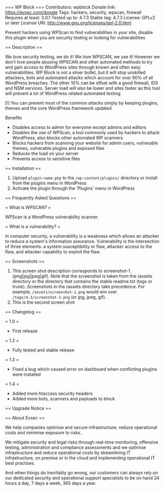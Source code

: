 === WP Block ===
Contributors: wpblock
Donate link: https://evsec.com/donate
Tags: hackers, security, wpscan, firewall
Requires at least: 3.0.1
Tested up to: 4.7.3
Stable tag: 4.7.3
License: GPLv2 or later
License URI: http://www.gnu.org/licenses/gpl-2.0.html

Prevent hackers using WPScan to find vulnerabilities in your site, disable this plugin when you are security testing or looking for vulnerabilities

== Description ==

We love security testing, we do it! We love WPSCAN, we use it! However we don't love people abusing WPSCAN and other automated methods to try and gain access to WordPress sites through known and often easy vulnerabilities. WP Block is not a silver bullet, but it will stop unskilled attackers, bots and automated attacks which account for over 90% of all WordPress breaches. The other 10% can be offset with a good firewall, IDS and NSM services. Server load will also be lower and sites faster as this tool will prevent a lot of WordPress related automated testing.

[!] You can prevent most of the common attacks simply by keeping plugins, themes and the core WordPress framework updated

Benefits
*   Disables access to admin for everyone except admins and editors
*   Disables the use of WPScan, a tool commonly used by hackers to attack WordPress, also blocks other automated WP scanners
*   Blocks hackers from scanning your website for admin users, vulnerable themes, vulnerable plugins and exposed files
*   Reduces the load on your server
*   Prevents access to sensitive files

== Installation ==

1. Upload `plugin-name.php` to the `/wp-content/plugins/` directory or install from the plugins menu in WordPress
2. Activate the plugin through the 'Plugins' menu in WordPress

== Frequently Asked Questions ==

= What is WPSCAN? =

WPScan is a WordPress vulnerability scanner.

= What is a vulnerability? =

In computer security, a vulnerability is a weakness which allows an attacker to reduce a system's information assurance. Vulnerability is the intersection of three elements: a system susceptibility or flaw, attacker access to the flaw, and attacker capability to exploit the flaw.

== Screenshots ==

1. This screen shot description corresponds to screenshot-1.(png|jpg|jpeg|gif). Note that the screenshot is taken from
the /assets directory or the directory that contains the stable readme.txt (tags or trunk). Screenshots in the /assets
directory take precedence. For example, `/assets/screenshot-1.png` would win over `/tags/4.3/screenshot-1.png`
(or jpg, jpeg, gif).
2. This is the second screen shot

== Changelog ==

= 1.0 =
* First release

= 1.2 =
* Fully tested and stable release

= 1.3 =
* Fixed a bug which caused error on dashboard when conflicting plugins were installed

= 1.4 =
* Added more htaccess security headers
* Added more bots, scanners and payloads to block

== Upgrade Notice ==


== About Evsec ==

We help companies optimise and secure infrastructure, reduce operational costs and minimise exposure to risks.

We mitigate security and legal risks through real-time monitoring, offensive testing, administration and compliance assessments and we optimise infrastructure and reduce operational costs by streamlining IT infrastructure, on premise or in the cloud and implementing operational IT best practises.

And when things do inevitably go wrong, our customers can always rely on our dedicated security and operational support specialists to be on hand
24 hours a day, 7 days a week, 365 days a year.
